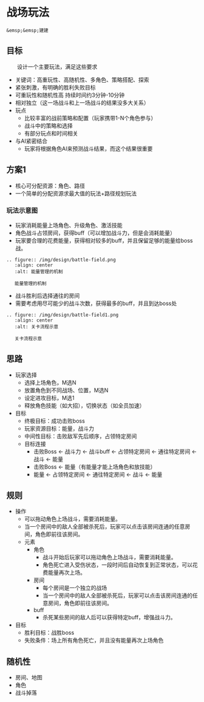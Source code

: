 # 战场玩法

```{admonition} 作者
&emsp;&emsp;建建
```

## ⽬标

&emsp;&emsp;设计⼀个主要玩法，满⾜这些要求
* 关键词：⾼重玩性、⾼随机性、多⻆⾊、策略搭配、探索
* 紧张刺激，有明确的胜利失败⽬标
* 可重玩性和随机性⾼ 持续时间约3分钟-10分钟
* 相对独⽴（这⼀场战⽃和上⼀场战⽃的结果没多⼤关系）
* 玩点
	* ⽐较丰富的战前策略和配置（玩家携带1-N个⻆⾊参与）
	* 战⽃中的策略和选择
	* 有部分玩点和时间相关
* 与AI紧密结合
	* 玩家将根据⻆⾊AI来预测战⽃结果，⽽这个结果很重要

## ⽅案1

* 核⼼可分配资源：⻆⾊、路径
* ⼀个简单的分配资源求最⼤值的玩法+路径规划玩法

### 玩法⽰意图

* 玩家消耗能量上场⻆⾊、升级⻆⾊、激活技能
* ⻆⾊战⽃占领房间，获得buff（可以增加战⽃⼒，但是会消耗能量）
* 玩家要合理的花费能量，获得相对较多的buff，并且保留⾜够的能量给boss战。

```{eval-rst}
.. figure:: /img/design/battle-field.png
   :align: center
   :alt: 能量管理的机制

   能量管理的机制
```

* 战⽃胜利后选择通往的房间
* 需要考虑⽤尽可能少的战⽃次数，获得最多的buff，并且到达boss处

```{eval-rst}
.. figure:: /img/design/battle-field1.png
   :align: center
   :alt: 关卡流程示意

   关卡流程示意
```

## 思路

* 玩家选择
	* 选择上场⻆⾊，M选N
	* 放置⻆⾊到不同战场、位置，M选N
	* 设定进攻⽬标，M选1
	* 释放⻆⾊技能（如⼤招），切换状态（如全员加速）
* ⽬标
	* 终极⽬标：成功击败boss
	* 玩家资源⽬标：能量，战⽃⼒
	* 中间性⽬标：击败敌军先后顺序，占领特定房间
	* ⽬标连接
		* 击败Boss ← 战⽃⼒ ← 战⽃buff ← 占领特定房间 ← 通往特定房间 ← 战⽃ ← 能量
		* 击败Boss ← 能量（有能量才能上场⻆⾊和放技能）
		* 能量 ← 占领特定房间 ← 通往特定房间 ← 战⽃ ← 能量

## 规则

* 操作
	* 可以拖动⻆⾊上场战⽃，需要消耗能量。
	* 当⼀个房间中的敌⼈全部被杀死后，玩家可以点击该房间连通的任意房间，⻆⾊即前往该房间。
	* 元素
		* ⻆⾊
			* 战⽃开始后玩家可以拖动⻆⾊上场战⽃，需要消耗能量。
			* ⻆⾊死亡进⼊受伤状态，⼀段时间后⾃动恢复到正常状态，可以花费能量再次上场。
		* 房间
			* 每个房间是⼀个独⽴的战场
			* 当⼀个房间中的敌⼈全部被杀死后，玩家可以点击该房间连通的任意房间，⻆⾊即前往该房间。
		* buff
			* 杀死某些房间的敌⼈后可以获得特定buff，增强战⽃⼒。
* ⽬标
	* 胜利⽬标：战胜boss
	* 失败条件：场上所有⻆⾊死亡，并且没有能量再次上场⻆⾊

## 随机性

* 房间、地图
* ⻆⾊
* 战⽃掉落

